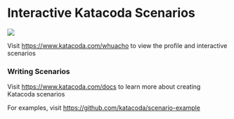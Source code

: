 # Interactive Katacoda Scenarios

[![](http://shields.katacoda.com/katacoda/whuacho/count.svg)](https://www.katacoda.com/whuacho "Get your profile on Katacoda.com")

Visit https://www.katacoda.com/whuacho to view the profile and interactive scenarios

### Writing Scenarios
Visit https://www.katacoda.com/docs to learn more about creating Katacoda scenarios

For examples, visit https://github.com/katacoda/scenario-example
